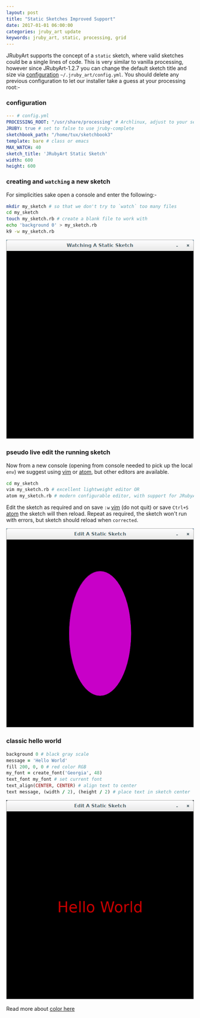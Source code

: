 ```yaml
---
layout: post
title: "Static Sketches Improved Support"
date: 2017-01-01 06:00:00
categories: jruby_art update
keywords: jruby_art, static, processing, grid
---
```

JRubyArt supports the concept of a `static` sketch, where valid sketches could be a single lines of code. This is very similar to vanilla processing, however since JRubyArt-1.2.7 you can change the default sketch title and size via [configuration][configuration] `~/.jruby_art/config.yml`. You should delete any previous configuration to let our installer take a guess at your processing root:-

### configuration

```yaml
--- # config.yml
PROCESSING_ROOT: "/usr/share/processing" # Archlinux, adjust to your setup
JRUBY: true # set to false to use jruby-complete
sketchbook_path: "/home/tux/sketchbook3"
template: bare # class or emacs
MAX_WATCH: 40
sketch_title: 'JRubyArt Static Sketch'
width: 600
height: 600
```

### creating and `watching` a new sketch ###

For simplicities sake open a console and enter the following:-

```bash
mkdir my_sketch # so that we don't try to `watch` too many files
cd my_sketch
touch my_sketch.rb # create a blank file to work with
echo 'background 0' > my_sketch.rb
k9 -w my_sketch.rb
```

<img src="/assets/static.png" />

### pseudo live edit the running sketch ###

Now from a new console (opening from console needed to pick up the local `env`) we suggest using [vim][vim] or [atom][atom], but other editors are available.

```bash
cd my_sketch
vim my_sketch.rb # excellent lightweight editor OR
atom my_sketch.rb # modern configurable editor, with support for JRubyArt
```
Edit the sketch as required and on save `:w` [vim][vim] (do not quit) or save `Ctrl+S` [atom][atom] the sketch will then reload. Repeat as required, the sketch won't run with errors, but sketch should reload when `corrected`.

<img src="/assets/mauve.png" />

### classic hello world ###

```ruby
background 0 # black gray scale
message = 'Hello World'
fill 200, 0, 0 # red color RGB
my_font = create_font('Georgia', 48)
text_font my_font # set current font
text_align(CENTER, CENTER) # align text to center
text message, (width / 2), (height / 2) # place text in sketch center

```

<img src="/assets/hello_red.png" />

Read more about [color here][color]

[color]:http://ruby-processing.github.io/JRubyArt/methods/color
[configuration]:https://ruby-processing.github.io/JRubyArt/
[vim]:http://ruby-processing.github.io/JRubyArt/editors/vim/
[atom]:http://ruby-processing.github.io/JRubyArt/editors/atom/
